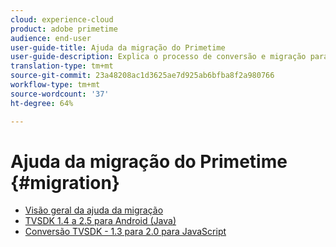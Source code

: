 ```yaml
---
cloud: experience-cloud
product: adobe primetime
audience: end-user
user-guide-title: Ajuda da migração do Primetime
user-guide-description: Explica o processo de conversão e migração para migrar do Primetime TVSDK Suite existente para uma da próxima geração.
translation-type: tm+mt
source-git-commit: 23a48208ac1d3625ae7d925ab6bfba8f2a980766
workflow-type: tm+mt
source-wordcount: '37'
ht-degree: 64%

---
```



# Ajuda da migração do Primetime  {#migration}

+ [Visão geral da ajuda da migração](home.md)
+ [TVSDK 1.4 a 2.5 para Android (Java)](tvsdk-14-25-android.md)
+ [Conversão TVSDK - 1.3 para 2.0 para JavaScript](tvsdk-13-to-20-for-javascript.md)
